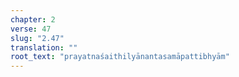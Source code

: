 ```yaml
---
chapter: 2
verse: 47
slug: "2.47"
translation: ""
root_text: "prayatnaśaithilyānantasamāpattibhyām"
---
```


